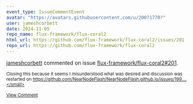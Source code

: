 ```yaml
---
event_type: IssueCommentEvent
avatar: "https://avatars.githubusercontent.com/u/20071770?"
user: jameshcorbett
date: 2024-11-05
repo_name: flux-framework/flux-coral2
html_url: https://github.com/flux-framework/flux-coral2/issues/201
repo_url: https://github.com/flux-framework/flux-coral2
---
```


<a href='https://github.com/jameshcorbett' target='_blank'>jameshcorbett</a> commented on issue <a href='https://github.com/flux-framework/flux-coral2/issues/201' target='_blank'>flux-framework/flux-coral2#201</a>.

<small>Closing this because it seems I misunderstood what was desired and discussion was restarted on https://github.com/NearNodeFlash/NearNodeFlash.github.io/issues/199....</small>

<a href='https://github.com/flux-framework/flux-coral2/issues/201' target='_blank'>View Comment</a>